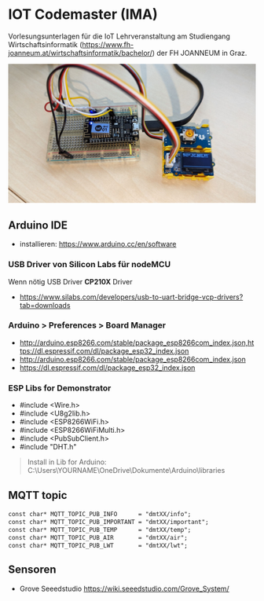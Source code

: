 # IOT Codemaster (IMA)

Vorlesungsunterlagen für die IoT Lehrveranstaltung am Studiengang Wirtschaftsinformatik (https://www.fh-joanneum.at/wirtschaftsinformatik/bachelor/) der FH JOANNEUM in Graz.

![IOT HW AUfbau](/assets/iot.jpg)

## Arduino IDE

* installieren: https://www.arduino.cc/en/software

### USB Driver von Silicon Labs für nodeMCU
Wenn nötig USB Driver **CP210X** Driver 
* https://www.silabs.com/developers/usb-to-uart-bridge-vcp-drivers?tab=downloads 

### Arduino > Preferences > Board Manager
* http://arduino.esp8266.com/stable/package_esp8266com_index.json,https://dl.espressif.com/dl/package_esp32_index.json
* http://arduino.esp8266.com/stable/package_esp8266com_index.json
* https://dl.espressif.com/dl/package_esp32_index.json

### ESP Libs for Demonstrator
* #include <Wire.h>
* #include <U8g2lib.h>
* #include <ESP8266WiFi.h>
* #include <ESP8266WiFiMulti.h>
* #include <PubSubClient.h>
* #include "DHT.h"
> Install  in Lib for Arduino: C:\Users\YOURNAME\OneDrive\Dokumente\Arduino\libraries

## MQTT topic

```
const char* MQTT_TOPIC_PUB_INFO      = "dmtXX/info";       
const char* MQTT_TOPIC_PUB_IMPORTANT = "dmtXX/important";   
const char* MQTT_TOPIC_PUB_TEMP      = "dmtXX/temp";       
const char* MQTT_TOPIC_PUB_AIR       = "dmtXX/air";        
const char* MQTT_TOPIC_PUB_LWT       = "dmtXX/lwt"; 
```

## Sensoren

* Grove Seeedstudio https://wiki.seeedstudio.com/Grove_System/
